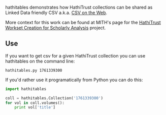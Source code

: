 hathitables demonstrates how HathiTrust collections can be shared as 
Linked Data friendly CSV a.k.a. [CSV on the Web](https://w3c.github.io/csvw/).

More context for this work can be found at MITH's page for the 
[HathiTrust Workset Creation for Scholarly Analysis](http://mith.umd.edu/research/project/workset-creation-for-scholarly-analysis-project/) project.

## Use

If you want to get csv for a given HathiTrust collection you can use
hathitables on the command line:

    hathitables.py 1761339300

If you'd rather use it programatically from Python you can do this:

```python
import hathitables

coll = hathitables.Collection('1761339300')
for vol in coll.volumes():
    print vol['title']
```

